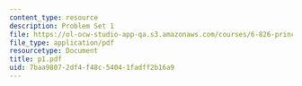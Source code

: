 ```yaml
---
content_type: resource
description: Problem Set 1
file: https://ol-ocw-studio-app-qa.s3.amazonaws.com/courses/6-826-principles-of-computer-systems-spring-2002/7baa98072df4f48c54041fadff2b16a9_p1.pdf
file_type: application/pdf
resourcetype: Document
title: p1.pdf
uid: 7baa9807-2df4-f48c-5404-1fadff2b16a9
---
```


